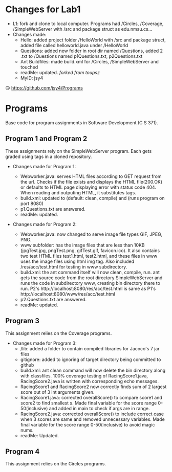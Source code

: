 # Changes for Lab1
* L1: fork and clone to local computer. Programs had /Circles, /Coverage, /SimpleWebServer with /src and package struct as edu.nmsu.cs...
* Changes made:
	* Hello: added project folder /HelloWorld with /src and package struct, added file called helloworld.java under /HelloWorld
	* Questions: added new folder in root dir named /Questions, added 2 .txt to /Questions named p1Questions.txt, p2Questions.txt 
	* Ant Buildfiles: made build.xml for /Circles, /SimpleWebServer and touched
	* readMe: updated.
	_forked from toupsz_
	* MyID: jsy4

:upside_down_face: https://github.com/jsy4/Programs


# Programs
Base code for program assignments in Software Development (C S 371). 

## Program 1 and Program 2
These assignments rely on the SimpleWebServer program. Each gets graded using tags in a cloned repository.

* Changes made for Program 1: 
	* Webworker.java: serves HTML files according to GET request from the url. Checks if the file exists and displays the HTML file(200.OK) or defaults to HTML page displaying error with status code 404. When reading and outputing HTML, it substitutes tags. 
	* build.xml: updated to <ant> (default: clean, compile) and <ant run> (runs program on port 8080) 
	* p1.Questions.txt are answered.
	* readMe: updated.

* Changes made for Program 2:
	* Webworker.java: now changed to serve image file types GIF, JPEG, PNG.
	* www subfolder: has the image files that are less than 10KB (jpgTest.jpg, pngTest.png, gifTest.gif, favicon.ico). It also contains two test HTML files test1.html, test2.html, and these files in www uses the image files using html img tag. Also included /res/acc/test.html for testing in www subdirectory.
	* build.xml: the ant command itself will now clean, compile, run. ant gets the source code from the root directory SimpleWebServer and runs the code in subdirectory www, creating bin directory there to run. P2's http://localhost:8080/res/acc/test.html is same as P1's http://localhost:8080/www/res/acc/test.html
	* p2.Questions.txt are answered.
	* readMe: updated.


## Program 3
This assignment relies on the Coverage programs. 

* Changes made for Program 3:
	* /lib: added a folder to contain compiled libraries for Jacoco's 7 jar files
	* gitignore: added to ignoring of target directory being committed to github
	* build.xml: ant clean command will now delete the bin directory along with classfiles. 100% coverage testing of RacingScore1.java, RacingScore2.java is written with corresponding echo messages.
	* RacingScore1 and RacingScore2 now correctly finds sum of 2 largest score out of 3 int arguments given.
	* RacingScore1.java: corrected overallScore() to compare score1 and score2 to find smallest s. Made final variable for the score range 0-50(inclusive) and added in main to check if args are in range.
	* RacingScore2.java: corrected overallScore() to include correct case when 3 scores are same and removed unnecessary variables. Made final variable for the score range 0-50(inclusive) to avoid magic nums.
	* readMe: Updated.

## Program 4
This assignment relies on the Circles programs. 
